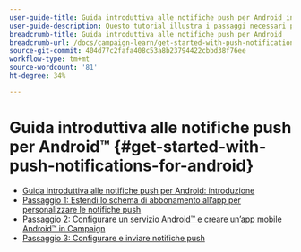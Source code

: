 ```yaml
---
user-guide-title: Guida introduttiva alle notifiche push per Android in Campaign Classic
user-guide-description: Questo tutorial illustra i passaggi necessari per inviare notifiche push da Adobe Campaign a un’app Android.
breadcrumb-title: Guida introduttiva alle notifiche push per Android
breadcrumb-url: /docs/campaign-learn/get-started-with-push-notifications-for-android/introduction.html
source-git-commit: 404d77c2fafa408c53a8b23794422cbbd38f76ee
workflow-type: tm+mt
source-wordcount: '81'
ht-degree: 34%

---
```



# Guida introduttiva alle notifiche push per Android™ {#get-started-with-push-notifications-for-android}

+ [Guida introduttiva alle notifiche push per Android: introduzione](/help/tutorial-get-started-with-push-notifications-for-android/introduction.md)
+ [Passaggio 1: Estendi lo schema di abbonamento all’app per personalizzare le notifiche push](/help/tutorial-get-started-with-push-notifications-for-android/extend-the-app-subscription-schema.md)
+ [Passaggio 2: Configurare un servizio Android™ e creare un’app mobile Android™ in Campaign](/help/tutorial-get-started-with-push-notifications-for-android/configure-an-android-service-in-campaign.md)
+ [Passaggio 3: Configurare e inviare notifiche push](/help/tutorial-get-started-with-push-notifications-for-android/configure-and-send-push-notifications.md)
